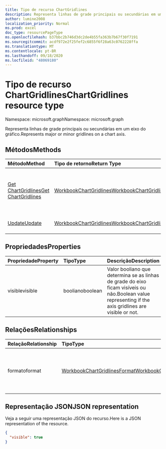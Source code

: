 ```yaml
---
title: Tipo de recurso ChartGridlines
description: Representa linhas de grade principais ou secundárias em um eixo do gráfico.
author: lumine2008
localization_priority: Normal
ms.prod: excel
doc_type: resourcePageType
ms.openlocfilehash: b37bbc2b746d3dc2de4b55fa363b7b67f30f7191
ms.sourcegitcommit: acdf972e2f25fef2c6855f6f28a63c0762228ffa
ms.translationtype: MT
ms.contentlocale: pt-BR
ms.lasthandoff: 09/18/2020
ms.locfileid: "48069180"
---
```

# <a name="chartgridlines-resource-type"></a><span data-ttu-id="92f8e-103">Tipo de recurso ChartGridlines</span><span class="sxs-lookup"><span data-stu-id="92f8e-103">ChartGridlines resource type</span></span>

<span data-ttu-id="92f8e-104">Namespace: microsoft.graph</span><span class="sxs-lookup"><span data-stu-id="92f8e-104">Namespace: microsoft.graph</span></span>

<span data-ttu-id="92f8e-105">Representa linhas de grade principais ou secundárias em um eixo do gráfico.</span><span class="sxs-lookup"><span data-stu-id="92f8e-105">Represents major or minor gridlines on a chart axis.</span></span>


## <a name="methods"></a><span data-ttu-id="92f8e-106">Métodos</span><span class="sxs-lookup"><span data-stu-id="92f8e-106">Methods</span></span>

| <span data-ttu-id="92f8e-107">Método</span><span class="sxs-lookup"><span data-stu-id="92f8e-107">Method</span></span>           | <span data-ttu-id="92f8e-108">Tipo de retorno</span><span class="sxs-lookup"><span data-stu-id="92f8e-108">Return Type</span></span>    |<span data-ttu-id="92f8e-109">Descrição</span><span class="sxs-lookup"><span data-stu-id="92f8e-109">Description</span></span>|
|:---------------|:--------|:----------|
|[<span data-ttu-id="92f8e-110">Get ChartGridlines</span><span class="sxs-lookup"><span data-stu-id="92f8e-110">Get ChartGridlines</span></span>](../api/chartgridlines-get.md) | [<span data-ttu-id="92f8e-111">WorkbookChartGridlines</span><span class="sxs-lookup"><span data-stu-id="92f8e-111">WorkbookChartGridlines</span></span>](chartgridlines.md) |<span data-ttu-id="92f8e-112">Leia as propriedades e os relacionamentos do objeto chartGridlines.</span><span class="sxs-lookup"><span data-stu-id="92f8e-112">Read properties and relationships of chartGridlines object.</span></span>|
|[<span data-ttu-id="92f8e-113">Update</span><span class="sxs-lookup"><span data-stu-id="92f8e-113">Update</span></span>](../api/chartgridlines-update.md) | [<span data-ttu-id="92f8e-114">WorkbookChartGridlines</span><span class="sxs-lookup"><span data-stu-id="92f8e-114">WorkbookChartGridlines</span></span>](chartgridlines.md)    |<span data-ttu-id="92f8e-115">Atualize o objeto ChartGridlines.</span><span class="sxs-lookup"><span data-stu-id="92f8e-115">Update ChartGridlines object.</span></span> |

## <a name="properties"></a><span data-ttu-id="92f8e-116">Propriedades</span><span class="sxs-lookup"><span data-stu-id="92f8e-116">Properties</span></span>
| <span data-ttu-id="92f8e-117">Propriedade</span><span class="sxs-lookup"><span data-stu-id="92f8e-117">Property</span></span>     | <span data-ttu-id="92f8e-118">Tipo</span><span class="sxs-lookup"><span data-stu-id="92f8e-118">Type</span></span>   |<span data-ttu-id="92f8e-119">Descrição</span><span class="sxs-lookup"><span data-stu-id="92f8e-119">Description</span></span>|
|:---------------|:--------|:----------|
|<span data-ttu-id="92f8e-120">visible</span><span class="sxs-lookup"><span data-stu-id="92f8e-120">visible</span></span>|<span data-ttu-id="92f8e-121">booliano</span><span class="sxs-lookup"><span data-stu-id="92f8e-121">boolean</span></span>|<span data-ttu-id="92f8e-122">Valor booliano que determina se as linhas de grade do eixo ficam visíveis ou não.</span><span class="sxs-lookup"><span data-stu-id="92f8e-122">Boolean value representing if the axis gridlines are visible or not.</span></span>|

## <a name="relationships"></a><span data-ttu-id="92f8e-123">Relações</span><span class="sxs-lookup"><span data-stu-id="92f8e-123">Relationships</span></span>
| <span data-ttu-id="92f8e-124">Relação</span><span class="sxs-lookup"><span data-stu-id="92f8e-124">Relationship</span></span> | <span data-ttu-id="92f8e-125">Tipo</span><span class="sxs-lookup"><span data-stu-id="92f8e-125">Type</span></span>   |<span data-ttu-id="92f8e-126">Descrição</span><span class="sxs-lookup"><span data-stu-id="92f8e-126">Description</span></span>|
|:---------------|:--------|:----------|
|<span data-ttu-id="92f8e-127">formato</span><span class="sxs-lookup"><span data-stu-id="92f8e-127">format</span></span>|[<span data-ttu-id="92f8e-128">WorkbookChartGridlinesFormat</span><span class="sxs-lookup"><span data-stu-id="92f8e-128">WorkbookChartGridlinesFormat</span></span>](chartgridlinesformat.md)|<span data-ttu-id="92f8e-129">Representa a formatação de linhas de grade do gráfico.</span><span class="sxs-lookup"><span data-stu-id="92f8e-129">Represents the formatting of chart gridlines.</span></span> <span data-ttu-id="92f8e-130">Somente leitura.</span><span class="sxs-lookup"><span data-stu-id="92f8e-130">Read-only.</span></span>|

## <a name="json-representation"></a><span data-ttu-id="92f8e-131">Representação JSON</span><span class="sxs-lookup"><span data-stu-id="92f8e-131">JSON representation</span></span>

<span data-ttu-id="92f8e-132">Veja a seguir uma representação JSON do recurso.</span><span class="sxs-lookup"><span data-stu-id="92f8e-132">Here is a JSON representation of the resource.</span></span>

<!-- {
  "blockType": "resource",
  "baseType": "microsoft.graph.entity",
  "optionalProperties": [

  ],
  "@odata.type": "microsoft.graph.workbookChartGridlines"
}-->

```json
{
  "visible": true
}

```

<!-- uuid: 8fcb5dbc-d5aa-4681-8e31-b001d5168d79
2015-10-25 14:57:30 UTC -->
<!-- {
  "type": "#page.annotation",
  "description": "ChartGridlines resource",
  "keywords": "",
  "section": "documentation",
  "tocPath": ""
}-->

